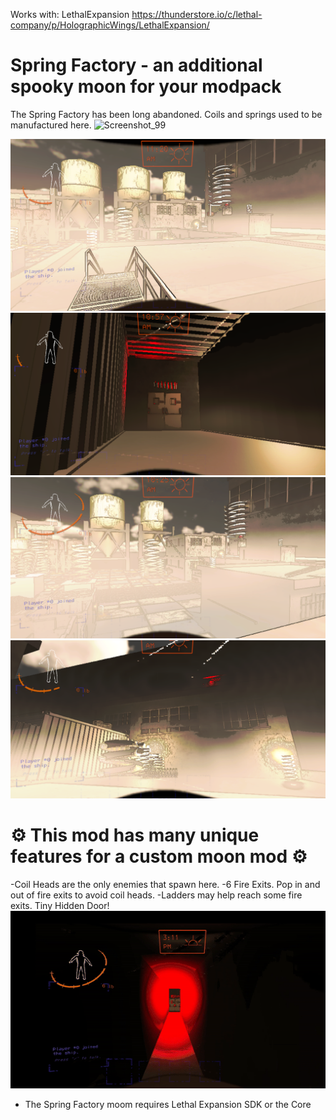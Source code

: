 Works with: LethalExpansion https://thunderstore.io/c/lethal-company/p/HolographicWings/LethalExpansion/
<br>
#  **Spring Factory - an additional spooky moon for your modpack** 
The Spring Factory has been long abandoned.  Coils and springs used to be manufactured here. 
![Screenshot_99](https://github.com/vinrata/SpringFactory/blob/main/gif2.gif?raw=true)

![Screenshot_1](https://github.com/vinrata/SpringFactory/blob/main/Screenshot1.png?raw=true)
![Screenshot_29](https://github.com/vinrata/SpringFactory/blob/main/Screenshot2.png?raw=true)
![Screenshot_229](https://github.com/vinrata/SpringFactory/blob/main/Screenshot3.png?raw=true)
![Screenshot_39](https://github.com/vinrata/SpringFactory/blob/main/Screenshot4.png?raw=true)
# ⚙️ **This mod has many unique features for a custom moon mod** ⚙️

-Coil Heads are the only enemies that spawn here.
-6 Fire Exits. Pop in and out of fire exits to avoid coil heads.
-Ladders may help reach some fire exits.
Tiny Hidden Door! 
![Screenshot_9](https://github.com/vinrata/SpringFactory/blob/main/gif1smalldoor.gif?raw=true)
- The Spring Factory moom requires Lethal Expansion SDK or the Core



